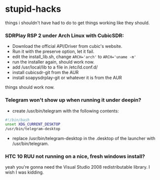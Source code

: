 # stupid-hacks
things i shouldn't have had to do to get things working like they should.

### SDRPlay RSP 2 under Arch Linux with CubicSDR:

- Download the official API/Driver from cubic's website.
- Run it with the preserve option, let it fail.
- edit the install_lib.sh, change `ARCH='arch'` to `ARCH='uname -m'`
- run the installer again, should work now.
- add /usr/local/lib to a file in /etc/ld.conf.d/
- install cubicsdr-git from the AUR
- install soapysdrplay-git or whatever it is from the AUR

things should work now.

### Telegram won't show up when running it under deepin?
- create /usr/bin/telegram with the following contents:
```bash
#!/bin/bash
unset XDG_CURRENT_DESKTOP
/usr/bin/telegram-desktop
```

- replace /usr/bin/telegram-desktop in the .desktop of the launcher with /usr/bin/telegram.

### HTC 10 RUU not running on a nice, fresh windows install?

yeah you're gonna need the Visual Studio 2008 redistributable library. I wish I was kidding.
